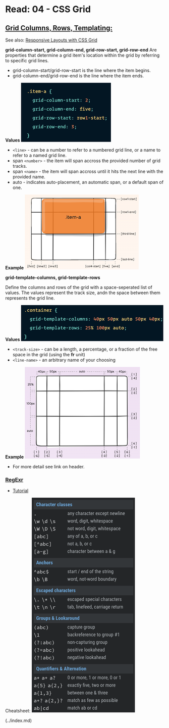 # Read: 04 - CSS Grid

## [Grid Columns, Rows, Templating:](https://css-tricks.com/snippets/css/complete-guide-grid/)

See also: [Responsive Layouts with CSS Grid](https://medium.com/samsung-internet-dev/common-responsive-layouts-with-css-grid-and-some-without-245a862f48df)

**grid-column-start, grid-column-end, grid-row-start, grid-row-end** Are properties that determine a grid item's location within the grid by referring to specific grid lines. 
- grid-column-start/grid-row-start is the line where the item begins.
- grid-column-end/grid-row-end is the line where the item ends.

**Values**
![Values](img-class04/grid-row-column-example.png)
- ```<line>``` - can be a number to refer to a numbered grid line, or a name to refer to a named grid line.
- span ```<number>``` - the item will span accross the provided number of grid tracks. 
- span ```<name>``` - the item will span accross until it hits the next line with the provided name.
- auto - indicates auto-placement, an automatic span, or a default span of one.

**Example**
![Example](img-class04/grid-row-column-ex.png)

**grid-template-columns, grid-template-rows** 

Define the columns and rows of the grid with a space-seperated list of values. The values represent the track size, andn the space between them represents the grid line.

**Values**
![Values](img-class04/grid-template-1.png)
- ```<track-size>``` - can be a length, a percentage, or a fraction of the free space in the grid (using the **fr** unit)
- ```<line-name>``` - an arbitrary name of your choosing

**Example**
![Example](img-class04/grid-temp-ex-2.png)

- For more detail see link on header.

### [RegExr](https://regexr.com/)

- [Tutorial](https://medium.com/factory-mind/regex-tutorial-a-simple-cheatsheet-by-examples-649dc1c3f285)

Cheatsheet:
![Cheatsheet](img-class04/regexcheatsheet.png)




 (../index.md)